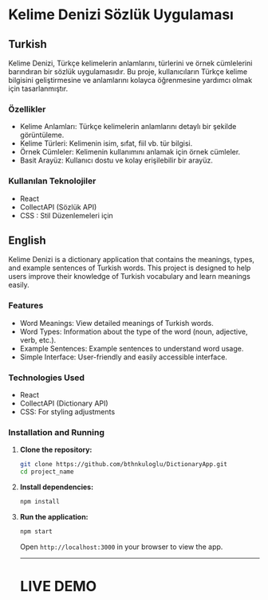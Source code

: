 # Kelime Denizi Sözlük Uygulaması 

## Turkish 

Kelime Denizi, Türkçe kelimelerin anlamlarını, türlerini ve örnek cümlelerini barındıran bir sözlük uygulamasıdır. Bu proje, kullanıcıların Türkçe kelime bilgisini geliştirmesine ve anlamlarını kolayca öğrenmesine yardımcı olmak için tasarlanmıştır.

### Özellikler 

- Kelime Anlamları: Türkçe kelimelerin anlamlarını detaylı bir şekilde görüntüleme.
- Kelime Türleri: Kelimenin isim, sıfat, fiil vb. tür bilgisi.
- Örnek Cümleler: Kelimenin kullanımını anlamak için örnek cümleler.
- Basit Arayüz: Kullanıcı dostu ve kolay erişilebilir bir arayüz.

### Kullanılan Teknolojiler

- React 
- CollectAPI (Sözlük API) 
- CSS : Stil Düzenlemeleri için 

## English 

Kelime Denizi is a dictionary application that contains the meanings, types, and example sentences of Turkish words. This project is designed to help users improve their knowledge of Turkish vocabulary and learn meanings easily.

### Features
- Word Meanings: View detailed meanings of Turkish words.
- Word Types: Information about the type of the word (noun, adjective, verb, etc.).
- Example Sentences: Example sentences to understand word usage.
- Simple Interface: User-friendly and easily accessible interface.

### Technologies Used
- React
- CollectAPI (Dictionary API)
- CSS: For styling adjustments

### Installation and Running

1. **Clone the repository:**

   ```bash
   git clone https://github.com/bthnkuloglu/DictionaryApp.git
   cd project_name
   ```

2. **Install dependencies:**

   ```bash
   npm install
   ```

3. **Run the application:**

   ```bash
   npm start
   ```
   
   Open `http://localhost:3000` in your browser to view the app.
   
   <hr> 

   # LIVE DEMO

   ### 

